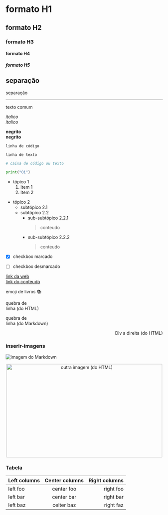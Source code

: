 # formato H1

## formato H2

### formato H3

#### formato H4

##### formato H5

separação
---
separação
___

texto comum

_italico_  
*italico*

__negrito__  
**negrito**


`linha de código`  

	linha de texto

```python
# caixa de código ou texto

print("Oi")
```


* tópico 1
	1. Item 1
	2. Item 2
- tópico 2
	* subtópico 2.1
	- subtópico 2.2
		* sub-subtópico 2.2.1
			> conteudo
		- sub-subtópico 2.2.2
			> conteudo


- [x] checkbox marcado
- [ ] checkbox desmarcado


[link da web](google.com)  
[link do conteudo](#inserir-imagens)

emoji de livros :books:

quebra de </br> linha (do HTML)

quebra de  
linha (do Markdown)


<div align="right">

Div a direita (do HTML)

</div>


### inserir-imagens

![imagem do Markdown](https://img.icons8.com/pastel-glyph/2x/code--v1.png)  

<div align="center">

<img src="https://www.omgubuntu.co.uk/wp-content/uploads/2016/10/GOUKlfP.jpg" alt="outra imagem (do HTML)" height="300hv" width="500wv">  

</div>

### Tabela

| Left columns  | Center columns | Right columns |
|:--------------|:--------------:|--------------:|
| left foo      | center foo     | right foo     |
| left bar      | center bar     | right bar     |
| left baz      | celter baz     | right faz     |

